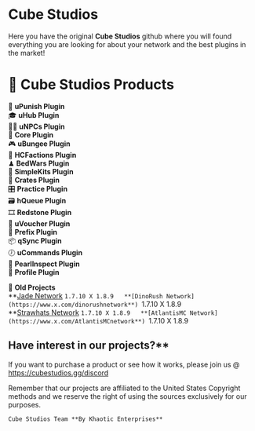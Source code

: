 # Cube Studios

Here you have the original **Cube Studios** github
where you will found everything you are looking for
about your network and the best plugins in the market!

  
# 🎲 Cube Studios Products
  

👮 **uPunish Plugin**  
🎓 **uHub Plugin**  
👶🏻 **uNPCs Plugin**  
🏅 **Core Plugin**  
🎮 **uBungee Plugin**  
🎨 **HCFactions Plugin**  
♟ **BedWars Plugin**  
🔌 **SimpleKits Plugin**  
💾 **Crates Plugin**  
🎛 **Practice Plugin**  
🗃 **hQueue Plugin**  
🎞 **Redstone Plugin**  
🎰 **uVoucher Plugin**  
🎥 **Prefix Plugin**  
📦 **qSync Plugin**  
🕖 **uCommands Plugin**  
📓 **PearlInspect Plugin**  
🪪 **Profile Plugin**  

📑 **Old Projects**  
**[Jade Network](https://www.x.com/jademcnet**) `1.7.10 X 1.8.9  
**[DinoRush Network](https://www.x.com/dinorushnetwork**) `1.7.10 X 1.8.9  
**[Strawhats Network](https://www.x.com/StrawhatsNet**) `1.7.10 X 1.8.9  
**[AtlantisMC Network](https://www.x.com/AtlantisMCnetwork**) `1.7.10 X 1.8.9  


## Have interest in our projects?**  

If you want to purchase a product or see how it works, please join us @ https://cubestudios.gg/discord


Remember that our projects are affiliated to the United States Copyright methods and we reserve the 
right of using the sources exclusively for our purposes.
  
`Cube Studios Team **By Khaotic Enterprises**`  
